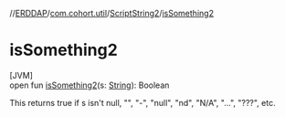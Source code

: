 //[ERDDAP](../../../index.md)/[com.cohort.util](../index.md)/[ScriptString2](index.md)/[isSomething2](is-something2.md)

# isSomething2

[JVM]\
open fun [isSomething2](is-something2.md)(s: [String](https://docs.oracle.com/en/java/javase/17/docs/api/java.base/java/lang/String.html)): Boolean

This returns true if s isn't null, &quot;&quot;, &quot;-&quot;, &quot;null&quot;, &quot;nd&quot;, &quot;N/A&quot;, &quot;...&quot;, &quot;???&quot;, etc.